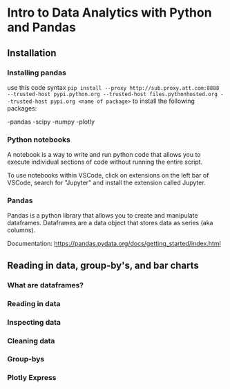 # Intro to Data Analytics with Python and Pandas


## Installation 

### Installing pandas

use this code syntax `pip install --proxy http://sub.proxy.att.com:8888 --trusted-host pypi.python.org --trusted-host files.pythonhosted.org --trusted-host pypi.org <name of package>` to install the following packages:

-pandas
-scipy
-numpy
-plotly

### Python notebooks

A notebook is a way to write and run python code that allows you to execute individual sections of code without running the entire script. 

To use notebooks within VSCode, click on extensions on the left bar of VSCode, search for "Jupyter" and install the extension called Jupyter.

### Pandas

Pandas is a python library that allows you to create and manipulate dataframes. Dataframes are a data object that stores data as series (aka columns).

Documentation: https://pandas.pydata.org/docs/getting_started/index.html

## Reading in data, group-by's, and bar charts

### What are dataframes?

### Reading in data

### Inspecting data

### Cleaning data

### Group-bys

### Plotly Express

